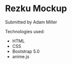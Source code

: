 # Rezku Mockup

Submitted by Adam Miller

Technologies used:
- HTML
- CSS
- Bootstrap 5.0
- anime.js